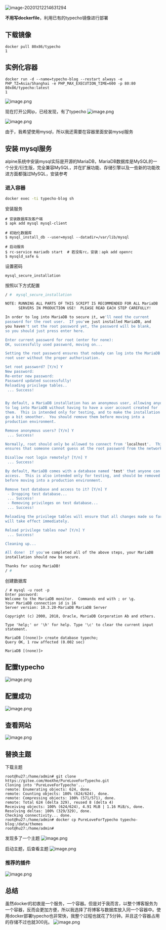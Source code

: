 ![image-20201212214631294](https://gitee.com/jiao_qianjin/zhishiku/raw/master/img/20201212214645.png)

**不用写dockerfile**，利用已有的typecho镜像进行部署

## 下载镜像

```
docker pull 80x86/typecho
1
```

## 实例化容器

```
docker run -d --name=typecho-blog --restart always -e PHP_TZ=Asia/Shanghai -e PHP_MAX_EXECUTION_TIME=600 -p 80:80 80x86/typecho:latest
1
```

![image.png](https://imgconvert.csdnimg.cn/aHR0cDovL2JraW1nLnd1amlhc2h1YWkuY29tL3Q0c3l6aW4xdmsucG5n?x-oss-process=image/format,png)

现在打开公网ip，已经发现，有了typecho
![image.png](https://imgconvert.csdnimg.cn/aHR0cDovL2JraW1nLnd1amlhc2h1YWkuY29tL3VrNjg4eHRja2k5LnBuZw?x-oss-process=image/format,png)

![image.png](https://imgconvert.csdnimg.cn/aHR0cDovL2JraW1nLnd1amlhc2h1YWkuY29tLzBlMTh4aW9rdnVqZi5wbmc?x-oss-process=image/format,png)

由于，我希望使用mysql，所以我还需要在容器里面安装mysql服务

## 安装 mysql服务

alpine系统中安装mysql实际是开源的MariaDB，MariaDB数据库是MySQL的一个分支/衍生版，完全兼容MySQL，并在扩展功能、存储引擎以及一些新的功能改进方面都强过MySQL，安装参考

### 进入容器

```sh
docker exec -ti typecho-blog sh
```

安装服务

```shell
# 安装数据库及客户端
$ apk add mysql mysql-client

# 初始化数据库
$ mysql_install_db --user=mysql --datadir=/var/lib/mysql

# 启动服务
$ rc-service mariadb start  # 若没有rc，安装：apk add openrc
$ mysqld_safe &
```

设置密码

```shell
mysql_secure_installation 
```

按照以下方式配置

```sh
/ #  mysql_secure_installation

NOTE: RUNNING ALL PARTS OF THIS SCRIPT IS RECOMMENDED FOR ALL MariaDB
      SERVERS IN PRODUCTION USE!  PLEASE READ EACH STEP CAREFULLY!

In order to log into MariaDB to secure it, we'll need the current
password for the root user.  If you've just installed MariaDB, and
you haven't set the root password yet, the password will be blank,
so you should just press enter here.

Enter current password for root (enter for none):
OK, successfully used password, moving on...

Setting the root password ensures that nobody can log into the MariaDB
root user without the proper authorisation.

Set root password? [Y/n] Y
New password:
Re-enter new password:
Password updated successfully!
Reloading privilege tables..
 ... Success!


By default, a MariaDB installation has an anonymous user, allowing anyone
to log into MariaDB without having to have a user account created for
them.  This is intended only for testing, and to make the installation
go a bit smoother.  You should remove them before moving into a
production environment.

Remove anonymous users? [Y/n] Y
 ... Success!

Normally, root should only be allowed to connect from 'localhost'.  This
ensures that someone cannot guess at the root password from the network.

Disallow root login remotely? [Y/n] Y
 ... Success!

By default, MariaDB comes with a database named 'test' that anyone can
access.  This is also intended only for testing, and should be removed
before moving into a production environment.

Remove test database and access to it? [Y/n] Y
 - Dropping test database...
 ... Success!
 - Removing privileges on test database...
 ... Success!

Reloading the privilege tables will ensure that all changes made so far
will take effect immediately.

Reload privilege tables now? [Y/n] Y
 ... Success!

Cleaning up...

All done!  If you've completed all of the above steps, your MariaDB
installation should now be secure.

Thanks for using MariaDB!
/ #

```

创建数据库

```shell
/ # mysql -u root -p
Enter password:
Welcome to the MariaDB monitor.  Commands end with ; or \g.
Your MariaDB connection id is 16
Server version: 10.3.20-MariaDB MariaDB Server

Copyright (c) 2000, 2018, Oracle, MariaDB Corporation Ab and others.

Type 'help;' or '\h' for help. Type '\c' to clear the current input statement.

MariaDB [(none)]> create database typecho;
Query OK, 1 row affected (0.002 sec)

MariaDB [(none)]>

```

## 配置typecho

![image.png](https://imgconvert.csdnimg.cn/aHR0cDovL2JraW1nLnd1amlhc2h1YWkuY29tL2szZ2x6MHZvMXhsLnBuZw?x-oss-process=image/format,png)

## 配置成功

![image.png](https://imgconvert.csdnimg.cn/aHR0cDovL2JraW1nLnd1amlhc2h1YWkuY29tL2ZqY3dneW1odGlrLnBuZw?x-oss-process=image/format,png)

## 查看网站

![image.png](https://imgconvert.csdnimg.cn/aHR0cDovL2JraW1nLnd1amlhc2h1YWkuY29tL3V6N3RwY2hvcmhyLnBuZw?x-oss-process=image/format,png)

## 替换主题

下载主题

```shell
root@hu27:/home/admin# git clone https://gitee.com/HoeXhe/PureLoveForTypecho.git
Cloning into 'PureLoveForTypecho'...
remote: Enumerating objects: 624, done.
remote: Counting objects: 100% (624/624), done.
remote: Compressing objects: 100% (571/571), done.
remote: Total 624 (delta 329), reused 8 (delta 4)
Receiving objects: 100% (624/624), 4.91 MiB | 1.16 MiB/s, done.
Resolving deltas: 100% (329/329), done.
Checking connectivity... done.
root@hu27:/home/admin# docker cp PureLoveForTypecho typecho-blog:/data/themes
root@hu27:/home/admin#
```

发现多了一个主题
![image.png](https://imgconvert.csdnimg.cn/aHR0cDovL2JraW1nLnd1amlhc2h1YWkuY29tL28ycHhpNHdkcGMucG5n?x-oss-process=image/format,png)

启动主题，后查看主题
![image.png](https://imgconvert.csdnimg.cn/aHR0cDovL2JraW1nLnd1amlhc2h1YWkuY29tL2RhOWhxMXVpMmp1LnBuZw?x-oss-process=image/format,png)

### 推荐的插件

![image.png](https://imgconvert.csdnimg.cn/aHR0cDovL2JraW1nLnd1amlhc2h1YWkuY29tLzZ3ZDZsaTF0aHVjLnBuZw?x-oss-process=image/format,png)

## 总结

虽然docker的初衷是一个服务，一个容器。但是对于我而言，以整个博客服务为一个容器，反而会更加方便，所以我选择了将博客与数据库放入同一个容器中。使用docker部署typecho也非常快，我整个过程也就花了5分钟。并且这个容器占用的存储不过也就300兆。
![image.png](https://imgconvert.csdnimg.cn/aHR0cDovL2JraW1nLnd1amlhc2h1YWkuY29tL3A1dXBxZ3QxdC5wbmc?x-oss-process=image/format,png)